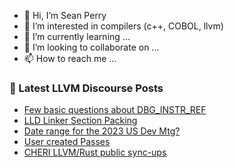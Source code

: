 - 👋 Hi, I’m Sean Perry
- 👀 I’m interested in compilers (c++, COBOL, llvm)
- 🌱 I’m currently learning ...
- 💞️ I’m looking to collaborate on ...
- 📫 How to reach me ...

<!---
s66perry/s66perry is a ✨ special ✨ repository because its `README.md` (this file) appears on your GitHub profile.
You can click the Preview link to take a look at your changes.
--->
### 📕 Latest LLVM Discourse Posts

<!-- DISCOURSE-LLVM:START -->
- [Few basic questions about DBG_INSTR_REF](https://discourse.llvm.org/t/few-basic-questions-about-dbg-instr-ref/70203#post_4)
- [LLD Linker Section Packing](https://discourse.llvm.org/t/lld-linker-section-packing/70234#post_2)
- [Date range for the 2023 US Dev Mtg?](https://discourse.llvm.org/t/date-range-for-the-2023-us-dev-mtg/70242#post_1)
- [User created Passes](https://discourse.llvm.org/t/user-created-passes/70212#post_2)
- [CHERI LLVM/Rust public sync-ups](https://discourse.llvm.org/t/cheri-llvm-rust-public-sync-ups/62815#post_19)
<!-- DISCOURSE-LLVM:END -->
